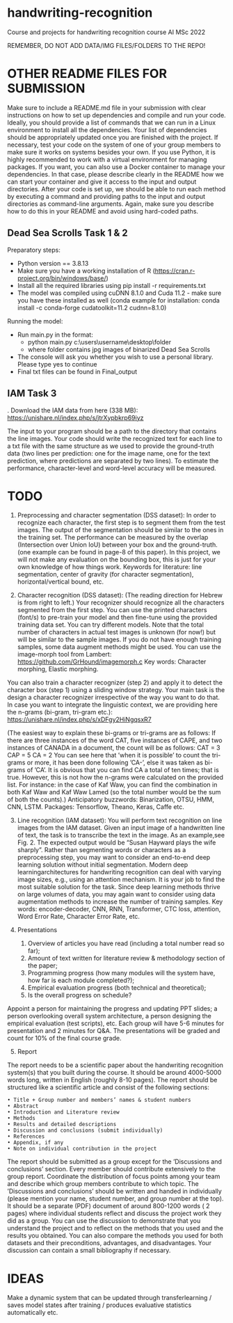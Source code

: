 # handwriting-recognition
Course and projects for handwriting recognition course AI MSc 2022

REMEMBER, DO NOT ADD DATA/IMG FILES/FOLDERS TO THE REPO! 

# OTHER README FILES FOR SUBMISSION
Make sure to include a README.md file in your submission with clear instructions on how to set up dependencies and compile and run your code. Ideally, you should provide a list of commands that we can run in a Linux environment to install all the dependencies. Your list of dependencies should
be appropriately updated once you are finished with the project. If necessary, test your code on the system of one of your group members to make sure it works on systems besides your own. If you use Python, it is highly recommended to work with a virtual environment for managing packages. If you want, you can also use a Docker container to manage your dependencies. In that case, please
describe clearly in the README how we can start your container and give it access to the input and output directories. After your code is set up, we should be able to run each method by executing a command and providing paths to the input and output directories as command-line arguments. Again, make sure
you describe how to do this in your README and avoid using hard-coded paths.

 
## Dead Sea Scrolls Task 1 & 2

Preparatory steps:
- Python version == 3.8.13
- Make sure you have a working installation of R (https://cran.r-project.org/bin/windows/base/)
- Install all the required libraries using pip install -r requirements.txt
- The model was compiled using cuDNN 8.1.0 and Cuda 11.2 - make sure you have these installed as well (conda example for installation: conda install -c conda-forge cudatoolkit=11.2 cudnn=8.1.0)

Running the model:
- Run main.py in the format:
	- python main.py c:\users\username\desktop\folder 
	- where folder contains jpg images of binarized Dead Sea Scrolls
- The console will ask you whether you wish to use a personal library. Please type yes to continue  
-  Final txt files can be found in Final_output

## IAM Task 3
. Download the IAM data from here (338 MB):
https://unishare.nl/index.php/s/jtrXypbkrp69iyz

The input to your program should be a path to the directory that contains the line images. Your code should write the recognized text for each line to a txt file with the same structure as we used to provide the ground-truth data (two lines per prediction: one for the image name, one for the text prediction, where predictions are separated by two lines). To estimate the performance, character-level and word-level accuracy will be measured.

# TODO

1. Preprocessing and character segmentation (DSS dataset):
In order to recognize each character, the first step is to segment them from the test images. The output of the segmentation should be similar to the ones in the training set. The performance can be measured by the overlap (Intersection over Union IoU) between your box and the ground-truth. (one example can be found in page-8 of this paper). In this project, we will not make any evaluation on the bounding box, this is just for your own knowledge of how things work. Keywords for literature: line segmentation, center of gravity (for character segmentation), horizontal/vertical bound, etc.

2. Character recognition (DSS dataset):
(The reading direction for Hebrew is from right to left.) Your recognizer should recognize all the characters segmented from the first step. You can use
the printed characters (font/s) to pre-train your model and then fine-tune using the provided training data set. You can try different models. Note that the total number of characters in actual test images is unknown (for now!) but will be similar to the sample images. If you do not have enough training samples, some data augment methods might be used. You can use the image-morph tool from Lambert: https://github.com/GrHound/imagemorph.c
Key words: Character morphing, Elastic morphing.

You can also train a character recognizer (step 2) and apply it to detect the character box (step 1) using a sliding window strategy. Your main task is the design a character recognizer irrespective of the way you want to do that. In case you want to integrate the linguistic context, we are providing here the n-grams (bi-gram, tri-gram etc.): 
https://unishare.nl/index.php/s/xDFgy2HiNgqsxR7

(The easiest way to explain these bi-grams or tri-grams are as follows:
If there are three instances of the word CAT, five instances of CAPE, and two instances of CANADA in a document, the count will be as follows:
CAT = 3
CAP = 5
CA = 2
You can see here that ’when it is possible’ to count the tri-grams or more, it has been done following ’CA-’, else it was taken as bi-grams of ’CA’. It is obvious that you can find CA a total of ten times; that is true. However, this is not how the n-grams were calculated on the provided list. For instance: in the case of Kaf Waw, you can find the combination in both Kaf Waw and Kaf Waw Lamed (so the total number would be the sum of both the counts).) Anticipatory buzzwords: Binarization, OTSU, HMM, CNN, LSTM. Packages: Tensorflow, Theano, Keras, Caffe etc.

3. Line recognition (IAM dataset):
You will perform text recognition on line images from the IAM dataset. Given an input image of a handwritten line of text, the task is to transcribe the text in the image. As an example,see Fig. 2. The expected output would be “Susan Hayward plays the wife sharply”. Rather than segmenting words or characters as a preprocessing step, you may want to consider an end-to-end deep learning solution without initial segmentation. Modern deep learningarchitectures for handwriting recognition can deal with varying image sizes, e.g., using an attention mechanism. It is your job to find the most suitable solution for the task. Since deep learning methods thrive on large volumes of data, you may again want to consider using data augmentation methods to increase the number of training samples. Key words: encoder-decoder, CNN, RNN, Transformer, CTC loss, attention, Word  Error Rate, Character Error Rate, etc.

4. Presentations
	1. Overview of articles you have read (including a total number read so far);
	2. Amount of text written for literature review & methodology section of the paper;
	3. Programming progress (how many modules will the system have, how far is each module
	completed?);
	4. Empirical evaluation progress (both technical and theoretical);
	5. Is the overall progress on schedule?

Appoint a person for maintaining the progress and updating PPT slides; a person overlooking overall system architecture, a person designing the empirical evaluation (test scripts), etc. Each group will have 5-6 minutes for presentation and 2 minutes for Q&A. The presentations will be graded and count for 10% of the final course grade.

5. Report

The report needs to be a scientific paper about the handwriting recognition system(s) that you built during the course. It should be around 4000-5000 words long, written in English (roughly 8-10 pages). The report should be structured like a scientific article and consist of the following sections:

	• Title + Group number and members’ names & student numbers
	• Abstract
	• Introduction and Literature review
	• Methods
	• Results and detailed descriptions
	• Discussion and conclusions (submit individually)
	• References
	• Appendix, if any
	• Note on individual contribution in the project
	
The report should be submitted as a group except for the ’Discussions and conclusions’ section. Every member should contribute extensively to the group report. Coordinate the distribution of focus points among your team and describe which group members contribute to which topic. The ’Discussions and conclusions’ should be written and handed in individually (please mention
your name, student number, and group number at the top). It should be a separate (PDF) document of around 800-1200 words ( 2 pages) where individual students reflect and discuss the project work they did as a group. You can use the discussion to demonstrate that you understand the project and to reflect on the methods that you used and the results you obtained. You can also compare the methods you used for both datasets and their preconditions, advantages, and disadvantages. Your discussion can contain a small bibliography if necessary. 

# IDEAS

Make a dynamic system that can be updated through transferlearning / saves model states after training / produces evaluative statistics automatically etc.
